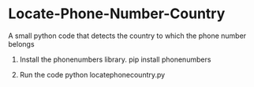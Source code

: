 # Locate-Phone-Number-Country
A small python code that detects the country to which the phone number belongs


1. Install the phonenumbers library.
 pip install phonenumbers

2. Run the code
 python locatephonecountry.py

